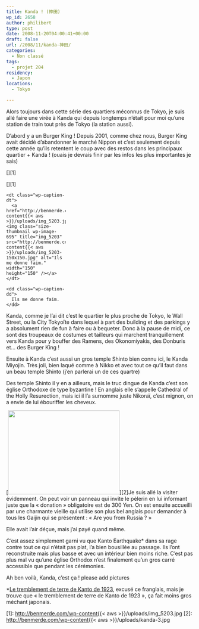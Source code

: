 ```yaml
---
title: Kanda ! (神田)
wp_id: 2658
author: philibert
type: post
date: 2008-11-20T04:00:41+00:00
draft: false
url: /2008/11/kanda-神田/
categories:
  - Non classé
tags:
  - projet 204
residency:
  - Japon
locations:
  - Tokyo

---
```

Alors toujours dans cette série des quartiers méconnus de Tokyo, je suis allé faire une virée à Kanda qui depuis longtemps n&rsquo;était pour moi qu&rsquo;une station de train tout près de Tokyo (la station aussi).

D&rsquo;abord y a un Burger King ! Depuis 2001, comme chez nous, Burger King avait décidé d&rsquo;abandonner le marché Nippon et c&rsquo;est seulement depuis cette année qu&rsquo;ils retentent le coup avec des restos dans les principaux quartier + Kanda ! (ouais je devrais finir par les infos les plus importantes je sais)

[][1]

 [][1]

<div class="mceTemp">
  <a href="http://benmerde.com/wp-content{{< aws >}}/uploads/img_5203.jpg"></a></p> 
  
  <dl id="attachment_695" class="wp-caption alignleft" style="width: 160px;">
    <a href="http://benmerde.com/wp-content{{< aws >}}/uploads/img_5203.jpg"></a></p> 
    
    <dt class="wp-caption-dt">
      <a href="http://benmerde.com/wp-content{{< aws >}}/uploads/img_5203.jpg"><img class="size-thumbnail wp-image-695" title="img_5203" src="http://benmerde.com/wp-content{{< aws >}}/uploads/img_5203-150x150.jpg" alt="Ils me donne faim." width="150" height="150" /></a>
    </dt>
    
    <dd class="wp-caption-dd">
      Ils me donne faim.
    </dd>
  </dl>
</div>

Kanda, comme je l&rsquo;ai dit c&rsquo;est le quartier le plus proche de Tokyo, le Wall Street, ou la City Tokyoïte dans lequel à part des building et des parkings y a absolument rien de fun à faire ou à bequeter. Donc à la pause de midi, ce sont des troupeaux de costumes et tailleurs qui marchent tranquillement vers Kanda pour y bouffer des Ramens, des Okonomiyakis, des Donburis et&#8230; des Burger King !

Ensuite à Kanda c&rsquo;est aussi un gros temple Shinto bien connu ici, le Kanda Miyojin. Très joli, bien laqué comme à Nikko et avec tout ce qu&rsquo;il faut dans un beau temple Shinto (j&rsquo;en parlerai un de ces quartre)

Des temple Shinto il y en a ailleurs, mais le truc dingue de Kanda c&rsquo;est son église Orthodoxe de type byzantine ! En anglais elle s&rsquo;appelle Cathedral of the Holly Resurection, mais ici il l&rsquo;a surnomme juste Nikoraï, c&rsquo;est mignon, on a envie de lui ébouriffer les cheveux.

[<img class="alignright size-medium wp-image-696" title="kanda-3" src="http://benmerde.com/wp-content{{< aws >}}/uploads/kanda-3-300x225.jpg" alt="" width="300" height="225" />][2]Je suis allé la visiter évidemment. On peut voir un panneau qui invite le pèlerin en lui informant juste que la « donation » obligatoire est de 300 Yen. On est ensuite accueilli par une charmante vieille qui utilise son plus bel anglais pour demander à tous les Gaijin qui se présentent : « Are you from Russia ? »
  
Elle avait l&rsquo;air déçue, mais j&rsquo;ai payé quand même.
  
C&rsquo;est assez simplement garni vu que Kanto Earthquake* dans sa rage contre tout ce qui n&rsquo;était pas plat, l&rsquo;a bien bousillée au passage. Ils l&rsquo;ont reconstruite mais plus basse et avec un intérieur bien moins riche. C&rsquo;est pas plus mal vu qu&rsquo;une église Orthodox n&rsquo;est finalement qu&rsquo;un gros carré accessible que pendant les cérémonies.

Ah ben voilà, Kanda, c&rsquo;est ça ! please add pictures 

*<a title="Kanto !" href="http://fr.wikipedia.org/wiki/Tremblement_de_terre_de_Kantō_de_1923" target="_blank">Le tremblement de terre de Kanto de 1923</a>, excusé ce franglais, mais je trouve que « le tremblement de terre de Kanto de 1923 », ça fait moins gros méchant japonais.

 [1]: http://benmerde.com/wp-content{{< aws >}}/uploads/img_5203.jpg
 [2]: http://benmerde.com/wp-content{{< aws >}}/uploads/kanda-3.jpg